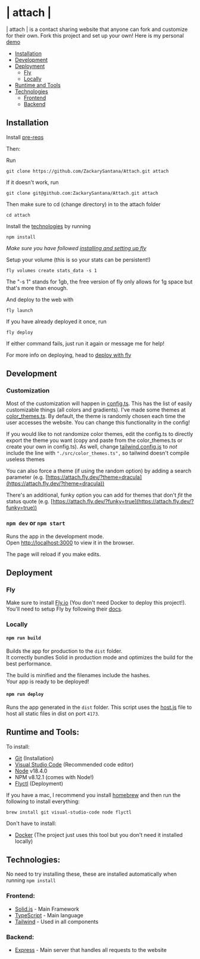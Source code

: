 # | attach |

| attach | is a contact sharing website that anyone can fork and customize for their own. Fork this project and set up your own! Here is my personal [demo](https://attach.fly.dev)

-   [Installation](#installation)
-   [Development](#development)
-   [Deployment](#deployment)
    -   [Fly](#fly)
    -   [Locally](#locally)
-   [Runtime and Tools](#runtime-and-tools)
-   [Technologies](#technologies)
    -   [Frontend](#frontend)
    -   [Backend](#backend)

## Installation

Install [pre-reqs](#runtime-and-tools)

Then:

Run

```
git clone https://github.com/ZackarySantana/Attach.git attach
```

If it doesn't work, run

```
git clone git@github.com:ZackarySantana/Attach.git attach
```

Then make sure to cd (change directory) in to the attach folder

```
cd attach
```

Install the [technologies](#technologies) by running

```
npm install
```

<i>Make sure you have followed [installing and setting up fly](#fly)</i>

Setup your volume (this is so your stats can be persistent!)

```
fly volumes create stats_data -s 1
```

The "-s 1" stands for 1gb, the free version of fly only allows for 1g space but that's more than enough.

And deploy to the web with

```
fly launch
```

If you have already deployed it once, run

```
fly deploy
```

If either command fails, just run it again or message me for help!

For more info on deploying, head to [deploy with fly](#fly)

## Development

### Customization

Most of the customization will happen in [config.ts](./src/config.ts). This has the list of easily customizable things (all colors and gradients). I've made some themes at [color_themes.ts](./src/color_themes.ts). By default, the theme is randomly chosen each time the user accesses the website. You can change this functionality in the config!

If you would like to not randomize color themes, edit the config.ts to directly export the theme you want (copy and paste from the color_themes.ts or create your own in config.ts). As well, change [tailwind.config.js](./tailwind.config.js) to <i>not</i> include the line with `"./src/color_themes.ts",` so tailwind doesn't compile useless themes

You can also force a theme (if using the random option) by adding a search parameter (e.g. [https://attach.fly.dev/?theme=dracula](https://attach.fly.dev/?theme=dracula))

There's an additional, funky option you can add for themes that don't _fit_ the status quote (e.g. [https://attach.fly.dev/?funky=true](https://attach.fly.dev/?funky=true))

### `npm dev` or `npm start`

Runs the app in the development mode.<br>
Open [http://localhost:3000](http://localhost:3000) to view it in the browser.

The page will reload if you make edits.<br>

## Deployment

### Fly

Make sure to install [Fly.io](https://fly.io) (You don't need Docker to deploy this project!). You'll need to setup Fly by following their [docs](https://fly.io/docs/speedrun/).

### Locally

#### `npm run build`

Builds the app for production to the `dist` folder.<br>
It correctly bundles Solid in production mode and optimizes the build for the best performance.

The build is minified and the filenames include the hashes.<br>
Your app is ready to be deployed!

#### `npm run deploy`

Runs the app generated in the `dist` folder. This script uses the [host.js](./host.js) file to host all static files in dist on port `4173`.

## Runtime and Tools:

To install:

-   [Git](https://git-scm.com/) (Installation)
-   [Visual Studio Code](https://code.visualstudio.com/) (Recommended code editor)
-   [Node](https://nodejs.org/en/) v18.4.0
-   NPM v8.12.1 (comes with Node!)
-   [Flyctl](https://fly.io/docs/speedrun/) (Deployment)

If you have a mac, I recommend you install [homebrew](https://brew.sh/) and then run the following to install everything:

```
brew install git visual-studio-code node flyctl
```

Don't have to install:

-   [Docker](https://www.docker.com/) (The project just uses this tool but you don't need it installed locally)

## Technologies:

No need to try installing these, these are installed automatically when running `npm install`

### Frontend:

-   [Solid.js](https://solidjs.com) - Main Framework
-   [TypeScript](https://www.typescriptlang.org/docs/) - Main language
-   [Tailwind](https://tailwindcss.com/) - Used in all components

### Backend:

-   [Express](https://expressjs.com/) - Main server that handles all requests to the website
